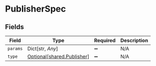 # PublisherSpec


## Fields

| Field                                                          | Type                                                           | Required                                                       | Description                                                    |
| -------------------------------------------------------------- | -------------------------------------------------------------- | -------------------------------------------------------------- | -------------------------------------------------------------- |
| `params`                                                       | Dict[str, *Any*]                                               | :heavy_minus_sign:                                             | N/A                                                            |
| `type`                                                         | [Optional[shared.Publisher]](../../models/shared/publisher.md) | :heavy_minus_sign:                                             | N/A                                                            |